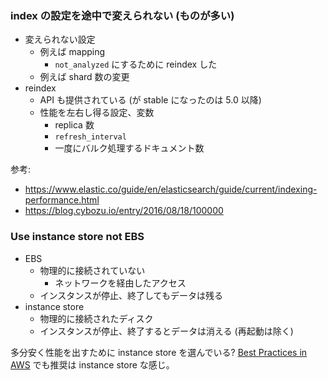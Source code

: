 ### index の設定を途中で変えられない (ものが多い)

- 変えられない設定
  - 例えば mapping
    - `not_analyzed` にするために reindex した
  - 例えば shard 数の変更
- reindex
  - API も提供されている (が stable になったのは 5.0 以降)
  - 性能を左右し得る設定、変数
    - replica 数
    - `refresh_interval`
    - 一度にバルク処理するドキュメント数

参考:

- https://www.elastic.co/guide/en/elasticsearch/guide/current/indexing-performance.html
- https://blog.cybozu.io/entry/2016/08/18/100000

### Use instance store not EBS

- EBS
  - 物理的に接続されていない
    - ネットワークを経由したアクセス
  - インスタンスが停止、終了してもデータは残る
- instance store
  - 物理的に接続されたディスク
  - インスタンスが停止、終了するとデータは消える (再起動は除く)

多分安く性能を出すために instance store を選んでいる?
[Best Practices in AWS][3] でも推奨は instance store な感じ。

[3]: https://www.elastic.co/guide/en/elasticsearch/plugins/master/cloud-aws-best-practices.html
